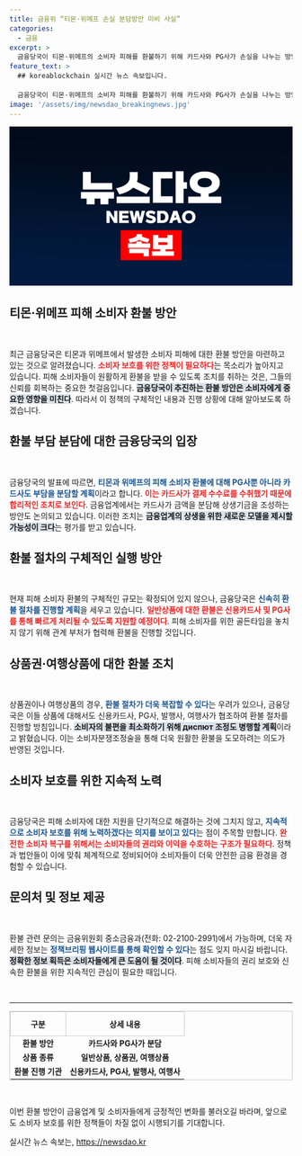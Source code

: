 ```yaml
---
title: 금융위 “티몬·위메프 손실 분담방안 미비 사실”
categories:
  - 금융
excerpt: >
  금융당국이 티몬·위메프의 소비자 피해를 환불하기 위해 카드사와 PG사가 손실을 나누는 방안을 추진 중입니다. 반가운 소식이지만, 구체적인 환불 규모는 아직 미정! 소비자들에게 어떤 변화가 올지 주목받고 있습니다.
feature_text: >
  ## koreablockchain 실시간 뉴스 속보입니다.

  금융당국이 티몬·위메프의 소비자 피해를 환불하기 위해 카드사와 PG사가 손실을 나누는 방안을 추진 중입니다. 반가운 소식이지만, 구체적인 환불 규모는 아직 미정! 소비자들에게 어떤 변화가 올지 주목받고 있습니다.
image: '/assets/img/newsdao_breakingnews.jpg'
---
```


<p><img src="/assets/img/newsdao_breakingnews.jpg" alt="koreablockchain 속보" /></p>

<h2 data-ke-size="size26">티몬·위메프 피해 소비자 환불 방안</h2>

<p data-ke-size="size16">&nbsp;</p>

<p>최근 금융당국은 티몬과 위메프에서 발생한 소비자 피해에 대한 환불 방안을 마련하고 있는 것으로 알려졌습니다. <b><span style="color: #ee2323;">소비자 보호를 위한 정책이 필요하다</span></b>는 목소리가 높아지고 있습니다. 피해 소비자들이 원활하게 환불을 받을 수 있도록 조치를 취하는 것은, 그들의 신뢰를 회복하는 중요한 첫걸음입니다. <b><span style="background-color: #21538527;">금융당국이 추진하는 환불 방안은 소비자에게 중요한 영향을 미친다</span></b>. 따라서 이 정책의 구체적인 내용과 진행 상황에 대해 알아보도록 하겠습니다.</p>

<h2 data-ke-size="size26">환불 부담 분담에 대한 금융당국의 입장</h2>

<p data-ke-size="size16">&nbsp;</p>

<p>금융당국의 발표에 따르면, <b><span style="color: #1a5490;">티몬과 위메프의 피해 소비자 환불에 대해 PG사뿐 아니라 카드사도 부담을 분담할 계획</span></b>이라고 합니다. <b><span style="color: #ee2323;">이는 카드사가 결제 수수료를 수취했기 때문에 합리적인 조치로 보인다</span></b>. 금융업계에서는 카드사가 금액을 분담해 상생기금을 조성하는 방안도 논의되고 있습니다. 이러한 조치는 <b><span style="background-color: #21538527;">금융업계의 상생을 위한 새로운 모델을 제시할 가능성이 크다</span></b>는 평가를 받고 있습니다.</p>

<h2 data-ke-size="size26">환불 절차의 구체적인 실행 방안</h2>

<p data-ke-size="size16">&nbsp;</p>

<p>현재 피해 소비자 환불의 구체적인 규모는 확정되어 있지 않으나, 금융당국은 <b><span style="color: #1a5490;">신속히 환불 절차를 진행할 계획</span></b>을 세우고 있습니다. <b><span style="color: #ee2323;">일반상품에 대한 환불은 신용카드사 및 PG사를 통해 빠르게 처리될 수 있도록 지원할 예정이다</span></b>. 피해 소비자를 위한 골든타임을 놓치지 않기 위해 관계 부처가 협력해 환불을 진행할 것입니다.</p>

<h2 data-ke-size="size26">상품권·여행상품에 대한 환불 조치</h2>

<p data-ke-size="size16">&nbsp;</p>

<p>상품권이나 여행상품의 경우, <b><span style="color: #1a5490;">환불 절차가 더욱 복잡할 수 있다</span></b>는 우려가 있으나, 금융당국은 이들 상품에 대해서도 신용카드사, PG사, 발행사, 여행사가 협조하여 환불 절차를 진행할 방침입니다. <b><span style="background-color: #21538527;">소비자의 불편을 최소화하기 위해 диспют 조정도 병행할 계획</span></b>이라고 밝혔습니다. 이는 소비자분쟁조정술을 통해 더욱 원활한 환불을 도모하려는 의도가 반영된 것입니다.</p>

<h2 data-ke-size="size26">소비자 보호를 위한 지속적 노력</h2>

<p data-ke-size="size16">&nbsp;</p>

<p>금융당국은 피해 소비자에 대한 지원을 단기적으로 해결하는 것에 그치지 않고, <b><span style="color: #1a5490;">지속적으로 소비자 보호를 위해 노력하겠다는 의지를 보이고 있다</span></b>는 점이 주목할 만합니다. <b><span style="color: #ee2323;">완전한 소비자 복구를 위해서는 소비자들의 권리와 이익을 수호하는 구조가 필요하다</span></b>. 정책과 법안들이 이에 맞춰 체계적으로 정비되어야 소비자들이 더욱 안전한 금융 환경을 경험할 수 있습니다.</p>

<h2 data-ke-size="size26">문의처 및 정보 제공</h2>

<p data-ke-size="size16">&nbsp;</p>

<p>환불 관련 문의는 금융위원회 중소금융과(전화: 02-2100-2991)에서 가능하며, 더욱 자세한 정보는 <b><span style="color: #1a5490;">정책브리핑 웹사이트를 통해 확인할 수 있다</span></b>는 점도 잊지 마시길 바랍니다. <b><span style="background-color: #21538527;">정확한 정보 획득은 소비자들에게 큰 도움이 될 것이다</span></b>. 피해 소비자들의 권리 보호와 신속한 환불을 위한 지속적인 관심이 필요한 때입니다. </p>

<p data-ke-size="size16">&nbsp;</p>

<hr>

<table style="width: 100%; border: 1px solid #ccc; border-collapse: collapse;">
  <thead>
    <tr>
      <th style="text-align: center; height: 35px; border: 1px solid #ccc;">구분</th>
      <th style="text-align: center; height: 35px; border: 1px solid #ccc;">상세 내용</th>
    </tr>
  </thead>
  <tbody>
    <tr>
      <td style="text-align: center; height: 17px;"><b>환불 방안</b></td>
      <td style="text-align: center; height: 17px;"><b>카드사와 PG사가 분담</b></td>
    </tr>
    <tr>
      <td style="text-align: center; height: 17px;"><b>상품 종류</b></td>
      <td style="text-align: center; height: 17px;"><b>일반상품, 상품권, 여행상품</b></td>
    </tr>
    <tr>
      <td style="text-align: center; height: 17px;"><b>환불 진행 기관</b></td>
      <td style="text-align: center; height: 17px;"><b>신용카드사, PG사, 발행사, 여행사</b></td>
    </tr>
  </tbody>
</table>

<p data-ke-size="size16">&nbsp;</p> 

<p>이번 환불 방안이 금융업계 및 소비자들에게 긍정적인 변화를 불러오길 바라며, 앞으로도 소비자 보호를 위한 정책들이 차질 없이 시행되기를 기대합니다.</p>
실시간 뉴스 속보는, <a href="https://newsdao.kr" rel="dofollow">https://newsdao.kr</a>


